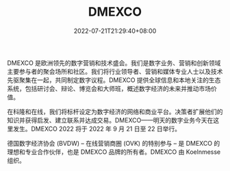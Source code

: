 ﻿---
weight: 
title: "DMEXCO"
description: "DMEXCO 是欧洲领先的数字营销和技术盛会。我们是数字业务、营销和创新领域主要参与者的聚会场所和社区。"
date: 2022-07-21T21:29:40+08:00
lastmod: 2022-07-21T09:55:40+08:00
draft: false
authors: ["Cindy"]
featuredImage: "dmexco.jpg"
link: "https://dmexco.com/"
tags: ["元宇宙社区","DMEXCO"]
categories: ["navigation"]
navigation: ["元宇宙社区"]
lightgallery: true
toc: true
pinned: false
recommend: false
recommend1: false
---
DMEXCO 是欧洲领先的数字营销和技术盛会。我们是数字业务、营销和创新领域主要参与者的聚会场所和社区。我们将行业领导者、营销和媒体专业人士以及技术先驱聚集在一起，共同制定数字议程。DMEXCO 提供全球信息和本地关注的生态系统，包括研讨会、辩论、博览会和大师班，概述数字经济的未来并推动市场价值。

在科隆和在线，我们将标杆设定为数字经济的网络和商业平台。决策者扩展他们的知识并获得启发、建立联系并达成交易。DMEXCO——明天的数字业务今天在这里发生。DMEXCO 2022 将于 2022 年 9 月 21 日至 22 日举行。

德国数字经济协会 (BVDW) – 在线营销商圈 (OVK) 的特别参与 – 是 DMEXCO 的理想和专业合作伙伴，也是 DMEXCO 品牌的所有者。DMEXCO 由 Koelnmesse 组织。